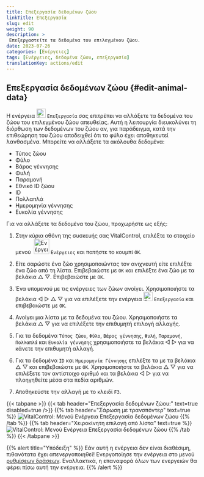 ```yaml
---
title: Επεξεργασία δεδομένων ζώου
linkTitle: Επεξεργασία
slug: edit
weight: 90
description: >
 Επεξεργαστείτε τα δεδομένα του επιλεγμένου ζώου.
date: 2023-07-26
categories: [Ενέργειες]
tags: [Ενέργειες, δεδομένα ζώου, επεξεργασία]
translationKey: actions/edit
---
```


## Επεξεργασία δεδομένων ζώου {#edit-animal-data}

Η ενέργεια <img src="/icons/actions/edit.svg" width="24" align="bottom" alt="Επεξεργασία" /> `Επεξεργασία` σας επιτρέπει να αλλάξετε τα δεδομένα του ζώου του επιλεγμένου ζώου απευθείας. Αυτή η λειτουργία διευκολύνει τη διόρθωση των δεδομένων του ζώου αν, για παράδειγμα, κατά την επιθεώρηση του ζώου αποδειχθεί ότι το φύλο έχει αποθηκευτεί λανθασμένα. Μπορείτε να αλλάξετε τα ακόλουθα δεδομένα:

- Τύπος ζώου
- Φύλο
- Βάρος γέννησης
- Φυλή
- Παραμονή
- Εθνικό ID ζώου
- ID
- Πολλαπλά
- Ημερομηνία γέννησης
- Ευκολία γέννησης

Για να αλλάξετε τα δεδομένα του ζώου, προχωρήστε ως εξής:

1. Στην κύρια οθόνη της συσκευής σας VitalControl, επιλέξτε το στοιχείο μενού &nbsp;<img src="/icons/actions.svg" width="40" align="bottom" alt="Ενέργειες" /> `Ενέργειες` και πατήστε το κουμπί `OK`.

2. Είτε σαρώστε ένα ζώο χρησιμοποιώντας τον ανιχνευτή είτε επιλέξτε ένα ζώο από τη λίστα. Επιβεβαιώστε με `OK` και επιλέξτε ένα ζώο με τα βελάκια △ ▽. Επιβεβαιώστε με `OK`.

3. Ένα υπομενού με τις ενέργειες των ζώων ανοίγει. Χρησιμοποιήστε τα βελάκια ◁ ▷ △ ▽ για να επιλέξετε την ενέργεια <img src="/icons/actions/edit.svg" width="24" align="bottom" alt="Επεξεργασία" /> `Επεξεργασία` και επιβεβαιώστε με `OK`.

4. Ανοίγει μια λίστα με τα δεδομένα του ζώου. Χρησιμοποιήστε τα βελάκια △ ▽ για να επιλέξετε την επιθυμητή επιλογή αλλαγής.

5. Για τα δεδομένα `Τύπος ζώου`, `Φύλο`, `Βάρος γέννησης`, `Φυλή`, `Παραμονή`, `Πολλαπλά` και `Ευκολία γέννησης` χρησιμοποιήστε τα βελάκια ◁ ▷ για να κάνετε την επιθυμητή αλλαγή.

6. Για τα δεδομένα `ID` και `Ημερομηνία Γέννησης` επιλέξτε τα με τα βελάκια △ ▽ και επιβεβαιώστε με `OK`. Χρησιμοποιήστε τα βελάκια △ ▽ για να επιλέξετε τον αντίστοιχο αριθμό και τα βελάκια ◁ ▷ για να πλοηγηθείτε μέσα στα πεδία αριθμών.

7. Αποθηκεύστε την αλλαγή με το κλειδί `F3`.

{{< tabpane >}}
{{< tab header="Επεξεργασία δεδομένων ζώου:" text=true disabled=true />}}
{{% tab header="Σάρωση με τρανσπόντερ" text=true %}}
![VitalControl: Μενού Ενέργεια Επεξεργασία δεδομένων ζώου](../images/edit-scan.png "Επεξεργασία δεδομένων ζώου")
{{% /tab %}}
{{% tab header="Χειροκίνητη επιλογή από λίστα" text=true %}}
![VitalControl: Μενού Ενέργεια Επεξεργασία δεδομένων ζώου](../images/edit.png "Επεξεργασία δεδομένων ζώου")
{{% /tab %}}
{{< /tabpane >}}

{{% alert title="Υπόδειξη" %}}
Εάν αυτή η ενέργεια δεν είναι διαθέσιμη, πιθανότατα έχει απενεργοποιηθεί! Ενεργοποίησε την ενέργεια στο μενού [ρυθμίσεων δράσεων](../setting/). Εναλλακτικά, η επαναφορά όλων των ενεργειών θα φέρει πίσω αυτή την ενέργεια.
{{% /alert %}}

